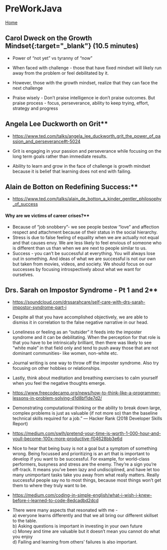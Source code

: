 # PreWorkJava

[Home](README.md)  


 ## Carol Dweck on the Growth Mindset{:target="_blank"} (10.5 minutes)

- Power of “not yet” vs tyranny of “now”   
- When faced with challenge - those that have fixed mindset will likely run away from the problem or feel debilitated by it.
- However, those with the growth mindset, realize that they can face the next challenge

- Praise wisely -
Don’t praise intelligence ie don’t praise outcomes.
But praise process - focus, perseverance, ability to keep trying, effort, strategy and progress

## Angela Lee Duckworth on Grit** 

- https://www.ted.com/talks/angela_lee_duckworth_grit_the_power_of_passion_and_perseverance#t-5024


- Grit 
is engaging in your passion and perseverance while focusing on the long term goals rather than immediate results. 

- Ability to learn and grow in the face of challenge is growth mindset because it is belief that learning does not end with failing.

## Alain de Botton on Redefining Success:**

- https://www.ted.com/talks/alain_de_botton_a_kinder_gentler_philosophy_of_success

#### Why are we victims of career crises?**  
- Because of “job snobbery”- we see people bestow “love” and affection respect and attachment because of their status in the social hierarchy.    
- Stress is due to false feeling of equality when we are actually not equal and that causes envy.  We are less likely to feel envious of someone who is different than us than when we are next to people similar to us.  
- Success - you can’t be successful at everything.  You will always lose out in something.  And ideas of what we are successful is not our own but taken from movies, videos, and society.  We should focus on our successes by focusing introspectively about what we want for ourselves.   

## Drs. Sarah on Impostor Syndrome - Pt 1 and 2**   

- https://soundcloud.com/drssarahcare/self-care-with-drs-sarah-impostor-syndrome-part-i

- Despite all that you have accomplished objectively, we are able to dismiss it in correlation to the false negative narrative in our head.  
- Loneliness or feeling as an “outsider” it feeds into the imposter syndrome and it can be debilitating.
When the perception for that role is that you have to be intrinsically brilliant, then there was likely to see “white male” in that field only and tend to push away those that are not dominant communities- like women, non-white etc.   
- Journal writing is one way to throw off the imposter syndrome. Also try focusing on other hobbies or relationships.   
- Lastly, think about meditation and breathing exercises to calm yourself when you feel the negative thoughts emerge.


- https://www.freecodecamp.org/news/how-to-think-like-a-programmer-lessons-in-problem-solving-d1d8bf1de7d2/  
- Demonstrating computational thinking or the ability to break down large, complex problems is just as valuable (if not more so) than the baseline technical skills required for a job.” — Hacker Rank (2018 Developer Skills Report)

- https://medium.com/swlh/pretend-your-time-is-worth-1-000-hour-and-youll-become-100x-more-productive-f04628bb3e6d  
- Nice to hear that being busy is not a goal but a symptom of something wrong.  Being focussed and prioritizing is an art that is important to develop if you want to be successful.  For example, for world-class performers, busyness and stress are the enemy. They’re a sign you’re off-track. It means you’ve been lazy and undisciplined, and have let too many unimportant tasks take you away from what really matters. Really successful people say no to most things, because most things won’t get them to where they truly want to be.  

- https://medium.com/coding-in-simple-english/what-i-wish-i-knew-before-i-learned-to-code-8edcadbd2dcd  

- There were many aspects that resonated with me -    
a) everyone learns differently and that we all bring our different skillset to the table.   
b) Asking questions is important in investing in your own future  
c) Money and time are valuable but it doesn’t mean you cannot do what you enjoy  
d) Failing and learning from others’ failures is also important.
